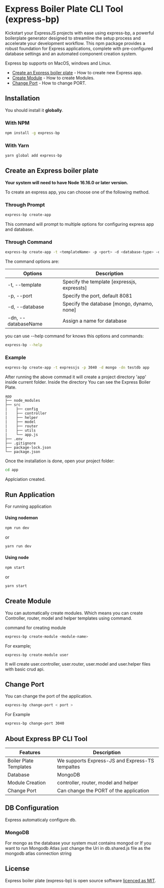 # Express Boiler Plate CLI Tool (express-bp)

Kickstart your ExpressJS projects with ease using express-bp, a powerful boilerplate generator designed to streamline the setup process and accelerate your development workflow. This npm package provides a robust foundation for Express applications, complete with pre-configured database settings and an automated component creation system.

Express bp supports on MacOS, windows and Linux.

- [Create an Express boiler plate](#create-an-express-boiler-plate) - How to create new Express app.
- [Create Module](#create-module) - How to create Modules.
- [Change Port](#change-port) - How to change PORT.

## Installation

You should install it **globally**.

### With NPM

```sh
npm install -g express-bp
```

### With Yarn

```sh
yarn global add express-bp
```

## Create an Express boiler plate

**Your system will need to have Node 16.16.0 or later version.**

To create an express app, you can choose one of the following method.

### Through Prompt

```sh
express-bp create-app
```

This command will prompt to multiple options for configuring express app and database.


### Through Command
```sh
express-bp create-app -t <templateName> -p <port> -d <database-type> -dn <database-name> <app name>
```

The command options are:

| Options              | Description                                |
|----------------------|--------------------------------------------|
| -t,  --template      | Specify the template [expressjs, expressts]|
| -p,  --port          | Specify the port, default 8081             |
| -d,  --database      | Specify the database [mongo, dynamo, none] |
| -dn, --databaseName  | Assign a name for database                 |


you can use --help command for knows this options and commands:

```sh
express-bp --help
```

### Example
```sh
express-bp create-app -t expressjs -p 3040 -d mongo -dn testdb app
```

After running the above commad it will create a project directory 'app' inside current folder.
Inside the directory You can see the Express Boiler Plate.

```
app
├── node_modules
├── src
|    ├── config
|    ├── controller
|    ├── helper
|    ├── model
|    ├── router
|    ├── utils
|    └── app.js
├── .env
├── .gitignore
├── package-lock.json
└── package.json
```

Once the installation is done, open your project folder:

```sh
cd app
```

Applciation created.

## Run Application

For running application 

#### Using nodemon 

```sh
npm run dev
```
or
```sh
yarn run dev
```

#### Using node

```sh
npm start
```
or
```sh
yarn start
```


## Create Module

You can automatically create modules. Which means you can create Controller, router, model and helper templates using command.

command for creating module

```sh
express-bp create-module <module-name>
```

For example;

```
express-bp create-module user
```

It will create user.controller, user.router, user.model and user.helper files with basic crud api.

## Change Port

You can change the port of the application.

```sh
express-bp change-port < port >
```
For Example
```sh
express-bp change-port 3040
```

## About Express BP CLI Tool

| Features                | Description                     |
|-------------------------|---------------------------------|
| Boiler Plate Templates  | We supports Express-JS and Express-TS tempaltes       |
| Database                | MongoDB                         |
| Module Creation         | controller, router, model and helper|
| Change Port             | Can change the PORT of the application |

## DB Configuration

Express automaticaly configure db.

### MongoDB

For mongo as the database your system must contains mongod or If you want to run Mongodb Atlas just change the Uri in db.shared.js file as the mongodb atlas connection string

## License

Express boiler plate (express-bp) is open source software [licenced as MIT](https://github.com/nevinedwin/express-cli-tool/blob/main/LICENSE).